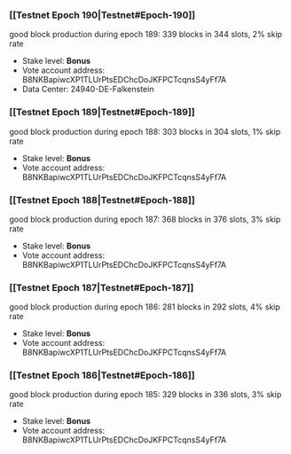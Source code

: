 ### [[Testnet Epoch 190|Testnet#Epoch-190]]
good block production during epoch 189: 339 blocks in 344 slots, 2% skip rate
* Stake level: **Bonus**
* Vote account address: B8NKBapiwcXP1TLUrPtsEDChcDoJKFPCTcqnsS4yFf7A
* Data Center: 24940-DE-Falkenstein
### [[Testnet Epoch 189|Testnet#Epoch-189]]
good block production during epoch 188: 303 blocks in 304 slots, 1% skip rate
* Stake level: **Bonus**
* Vote account address: B8NKBapiwcXP1TLUrPtsEDChcDoJKFPCTcqnsS4yFf7A
### [[Testnet Epoch 188|Testnet#Epoch-188]]
good block production during epoch 187: 368 blocks in 376 slots, 3% skip rate
* Stake level: **Bonus**
* Vote account address: B8NKBapiwcXP1TLUrPtsEDChcDoJKFPCTcqnsS4yFf7A
### [[Testnet Epoch 187|Testnet#Epoch-187]]
good block production during epoch 186: 281 blocks in 292 slots, 4% skip rate
* Stake level: **Bonus**
* Vote account address: B8NKBapiwcXP1TLUrPtsEDChcDoJKFPCTcqnsS4yFf7A
### [[Testnet Epoch 186|Testnet#Epoch-186]]
good block production during epoch 185: 329 blocks in 336 slots, 3% skip rate
* Stake level: **Bonus**
* Vote account address: B8NKBapiwcXP1TLUrPtsEDChcDoJKFPCTcqnsS4yFf7A